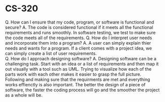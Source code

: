 # CS-320

Q. How can I ensure that my code, program, or software is functional and secure?
    A. The code is considered functional if it meets all the functional requirements and runs smoothly. In software testing, we test to make sure the code meets all of the requirements. 
Q. How do I interpret user needs and incorporate them into a program?
    A. A user can simply explain thier needs and wants for a program. If a client comes with a project idea, we can simply create a list of user requirements.  
Q. How do I approach designing software?
    A. Designing software can be a challenging task. Start with an idea or a list of requirements and then map it out visually with a tool such as UML. Trying to visualize how each of the parts work with each other makes it easier to grasp the full picture. Following and making sure that the requirments are met and everything works effienctly is also important. The better the design of a piece of software, the faster the coding process will go and the smoother the project as a whole will be. 
